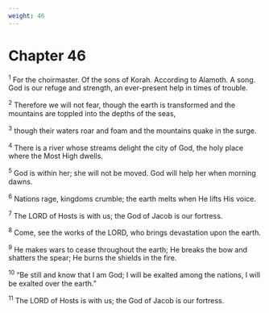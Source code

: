 ```yaml
---
weight: 46
---
```


# Chapter 46

<sup>1</sup> For the choirmaster. Of the sons of Korah. According to Alamoth. A song. God is our refuge and strength, an ever-present help in times of trouble. 

<sup>2</sup> Therefore we will not fear, though the earth is transformed and the mountains are toppled into the depths of the seas, 

<sup>3</sup> though their waters roar and foam and the mountains quake in the surge. 

<sup>4</sup> There is a river whose streams delight the city of God, the holy place where the Most High dwells. 

<sup>5</sup> God is within her; she will not be moved. God will help her when morning dawns. 

<sup>6</sup> Nations rage, kingdoms crumble; the earth melts when He lifts His voice. 

<sup>7</sup> The LORD of Hosts is with us; the God of Jacob is our fortress. 

<sup>8</sup> Come, see the works of the LORD, who brings devastation upon the earth. 

<sup>9</sup> He makes wars to cease throughout the earth; He breaks the bow and shatters the spear; He burns the shields in the fire. 

<sup>10</sup> “Be still and know that I am God; I will be exalted among the nations, I will be exalted over the earth.” 

<sup>11</sup> The LORD of Hosts is with us; the God of Jacob is our fortress. 


